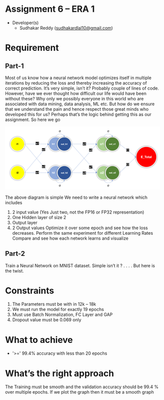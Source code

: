 
Assignment 6 – ERA 1 
==========================

- Developer(s)
     - Sudhakar Reddy  (sudhakardlal10@gmail.com)


Requirement
==========

Part-1
----------

Most of us know how a neural network model optimizes itself in multiple iterations by reducing the loss and thereby increasing the accuracy of correct prediction. It’s very simple, isn’t it? Probably couple of lines of code. However, have we ever thought how difficult our life would have been without these? Why only we possibly everyone in this world who are associated with data mining, data analysis, ML etc.
But how do we ensure that we understand the pain and hence respect those great minds who developed this for us? Perhaps that’s the logic behind getting this as our assignment. So here we go 

![](images/simple_perceptron_model.png)

The above diagram is simple 
We need to write a neural network which includes 

1.	2 input value (Yes Just two, not the FP16 or FP32 representation)
2.	One Hidden layer of size 2 
3.	Output layer
4.	2 Output values 
Optimize it over some epoch and see how the loss decreases.
Perform the same experiment for different Learning Rates 
Compare and see how each network learns and visualize 

Part-2
---------
Train a Neural Network on MNIST dataset.
Simple isn’t it ?
.
.
.
.
But here is the twist.

Constraints
============
1.	The Parameters must be with in 12k – 18k 
2.	We must run the model for exactly 19 epochs 
3.	Must use Batch Normalization, FC Layer and GAP 
4.	Dropout value must be 0.069 only 

What to achieve 
================
   -  '>=' 99.4% accuracy with less than 20 epochs 

What’s the right approach
===========================
The Training must be smooth and the validation accuracy should be 99.4 % over multiple epochs. If we plot the graph then it must be a smooth graph  
